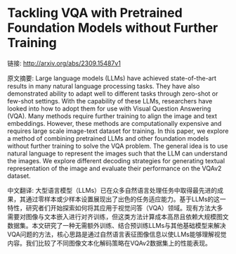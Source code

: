 # Tackling VQA with Pretrained Foundation Models without Further Training

链接: http://arxiv.org/abs/2309.15487v1

原文摘要:
Large language models (LLMs) have achieved state-of-the-art results in many
natural language processing tasks. They have also demonstrated ability to adapt
well to different tasks through zero-shot or few-shot settings. With the
capability of these LLMs, researchers have looked into how to adopt them for
use with Visual Question Answering (VQA). Many methods require further training
to align the image and text embeddings. However, these methods are
computationally expensive and requires large scale image-text dataset for
training. In this paper, we explore a method of combining pretrained LLMs and
other foundation models without further training to solve the VQA problem. The
general idea is to use natural language to represent the images such that the
LLM can understand the images. We explore different decoding strategies for
generating textual representation of the image and evaluate their performance
on the VQAv2 dataset.

中文翻译:
大型语言模型（LLMs）已在众多自然语言处理任务中取得最先进的成果，其通过零样本或少样本设置展现出了出色的任务适应能力。基于LLMs的这一特性，研究者们开始探索如何将其应用于视觉问答（VQA）领域。现有方法大多需要对图像与文本嵌入进行对齐训练，但这类方法计算成本高昂且依赖大规模图文数据集。本文研究了一种无需额外训练、结合预训练LLMs与其他基础模型来解决VQA问题的方法，核心思路是通过自然语言表征图像信息以使LLMs能够理解视觉内容。我们比较了不同图像文本化解码策略在VQAv2数据集上的性能表现。
